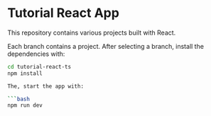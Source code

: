 # Tutorial React App

This repository contains various projects built with React.

Each branch contains a project. After selecting a branch, install the dependencies with:

```bash
cd tutorial-react-ts
npm install

The, start the app with:

```bash
npm run dev
